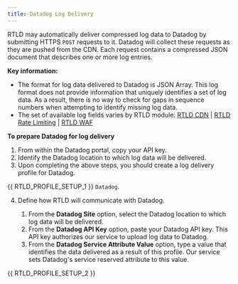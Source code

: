 ```yaml
---
title: Datadog Log Delivery
---
```


RTLD may automatically deliver compressed log data to Datadog by submitting HTTPS `POST` requests to it. Datadog will collect these requests as they are pushed from the CDN. Each request contains a compressed JSON document that describes one or more log entries.

**Key information:**

-   The format for log data delivered to Datadog is JSON Array. This log format does not provide information that uniquely identifies a set of log data. As a result, there is no way to check for gaps in sequence numbers when attempting to identify missing log data.
-   The set of available log fields varies by RTLD module: [RTLD CDN](/applications/logs/rtld/log_fields_rtld_cdn) | [RTLD Rate Limiting](/applications/logs/rtld/log_fields_rtld_rate_limiting) | [RTLD WAF](/applications/logs/rtld/log_fields_rtld_waf)

**To prepare Datadog for log delivery**

1.  From within the Datadog portal, copy your API key.
2.  Identify the Datadog location to which log data will be delivered.
3.  Upon completing the above steps, you should create a log delivery profile for Datadog.

{{ RTLD_PROFILE_SETUP_1 }} `Datadog`.

4.  Define how RTLD will communicate with Datadog.

    1.  From the **Datadog Site** option, select the Datadog location to which log data will be delivered.
    2.  From the **Datadog API Key** option, paste your Datadog API key. This API key authorizes our service to upload log data to Datadog.
    3.  From the **Datadog Service Attribute Value** option, type a value that identifies the data delivered as a result of this profile. Our service sets Datadog's service reserved attribute to this value.

{{ RTLD_PROFILE_SETUP_2 }}
